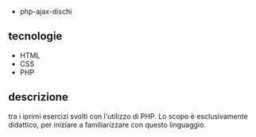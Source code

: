 * php-ajax-dischi
## tecnologie
* HTML
* CSS
* PHP
## descrizione
tra i iprimi esercizi svolti con l'utilizzo di PHP. Lo scopo è esclusivamente didattico, per iniziare a familiarizzare con questo linguaggio.
